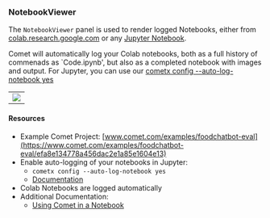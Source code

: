 ### NotebookViewer

The `NotebookViewer` panel is used to render logged Notebooks, either from
[colab.research.google.com](https://colab.research.google.com/) or
any [Jupyter Notebook](https://jupyter.org/).

Comet will automatically log your Colab notebooks, both as a full
history of commenads as `Code.ipynb', but also as a completed notebook
with images and output. For Jupyter, you can use our
[cometx config --auto-log-notebook yes](https://github.com/comet-ml/cometx/blob/main/README.md#cometx-config)


<table>
<tr>
<td>
<img src="https://raw.githubusercontent.com/comet-ml/comet-examples/refs/heads/master/panels/NotebookViewer/notebookviewer.png" 
     style="max-width: 300px; max-height: 300px;">
</img>
</td>
</tr>
</table>

#### Resources

* Example Comet Project: [www.comet.com/examples/foodchatbot-eval](https://www.comet.com/examples/foodchatbot-eval/efa8e134778a456dac2e1a85e1604e13)
* Enable auto-logging of your notebooks in Jupyter:
  * `cometx config --auto-log-notebook yes`
  * [Documentation](https://github.com/comet-ml/cometx/blob/main/README.md#cometx-config)
* Colab Notebooks are logged automatically
* Additional Documentation:
  * [Using Comet in a Notebook](https://dev.comet.com/docs/v2/guides/experiment-management/jupyter-notebook/)
